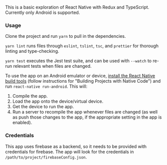 This is a basic exploration of React Native with Redux and TypeScript. Currently
only Android is supported.

### Usage

Clone the project and run `yarn` to pull in the dependencies.

`yarn lint` runs files through `eslint`, `tslint`, `tsc`, and `prettier` for
thorough linting and type-checking.

`yarn test` executes the Jest test suite, and can be used with `--watch` to
re-run relevant tests when files are changed.

To use the app on an Android emulator or device, [install the React Native build
tools](https://facebook.github.io/react-native/docs/getting-started.html)
(follow instructions for "Building Projects with Native Code") and run
`react-native run-android`. This will:

1. Compile the app.
2. Load the app onto the device/virtual device.
3. Get the device to run the app.
4. Run a server to recompile the app whenever files are changed (as well as push
   those changes to the app, if the appropriate setting in the app is enabled).

### Credentials

This app uses firebase as a backend, so it needs to be provided with credentials
for firebase. The app will look for the credentials in
`/path/to/project/firebaseConfig.json`.
